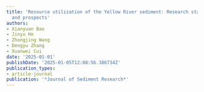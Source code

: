 ```yaml
---
title: 'Resource utilization of the Yellow River sediment: Research status, challenges
  and prospects'
authors:
- Xianyuan Bao
- Jinyu He
- Zhongjing Wang
- Dengyu Zhang
- Xuanwei Cui
date: '2025-01-01'
publishDate: '2025-01-05T12:08:56.386734Z'
publication_types:
- article-journal
publication: '*Journal of Sediment Research*'
---
```

